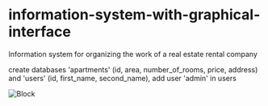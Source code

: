 # information-system-with-graphical-interface
Information system for organizing the work of a real estate rental company

create databases 'apartments' (id, area, number_of_rooms, price, address) and 'users' (id, first_name, second_name), add user 'admin' in users


![Block](https://github.com/lazylasagna/information-system-with-graphical-interface/assets/82875278/4aa7ae4b-8b62-42f4-b4d3-c79a8d0d26fa)
